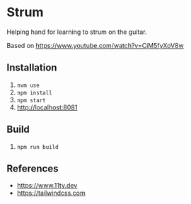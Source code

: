 # Strum

Helping hand for learning to strum on the guitar.

Based on https://www.youtube.com/watch?v=CjM5fyXoV8w

## Installation

1. `nvm use`
2. `npm install`
3. `npm start`
4. <http://localhost:8081>

## Build

1. `npm run build`

## References

- <https://www.11ty.dev>
- <https://tailwindcss.com>

